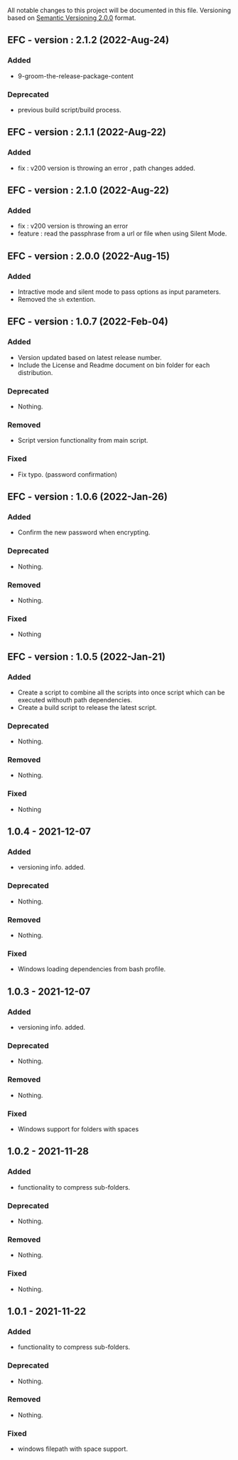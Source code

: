 All notable changes to this project will be documented in this file.
Versioning based on [Semantic Versioning 2.0.0](http://semver.org/) format.

## EFC - version : 2.1.2 (2022-Aug-24)

### Added
- 9-groom-the-release-package-content 

### Deprecated
- previous build script/build process.

## EFC - version : 2.1.1 (2022-Aug-22)

### Added
- fix : v200 version is throwing an error , path changes added.

## EFC - version : 2.1.0 (2022-Aug-22)

### Added
- fix : v200 version is throwing an error 
- feature : read the passphrase from a url or file when using Silent Mode.


## EFC - version : 2.0.0 (2022-Aug-15)

### Added
- Intractive mode and silent mode to pass options as input parameters.
- Removed the `sh` extention.

## EFC - version : 1.0.7 (2022-Feb-04)

### Added
- Version updated based on latest release number.
- Include the License and Readme document on bin folder for each distribution.

### Deprecated
- Nothing.

### Removed
- Script version functionality from main script.

### Fixed
- Fix typo. (password confirmation)


## EFC - version : 1.0.6 (2022-Jan-26)

### Added
- Confirm the new password when encrypting.

### Deprecated
- Nothing.

### Removed
- Nothing.

### Fixed
- Nothing


## EFC - version : 1.0.5 (2022-Jan-21)

### Added
- Create a script to combine all the scripts into once script which can be executed withouth path dependencies.
- Create a build script to release the latest script.

### Deprecated
- Nothing.

### Removed
- Nothing.

### Fixed
- Nothing


## 1.0.4 - 2021-12-07

### Added
- versioning info. added.

### Deprecated
- Nothing.

### Removed
- Nothing.

### Fixed
- Windows loading dependencies from bash profile.


## 1.0.3 - 2021-12-07

### Added
- versioning info. added.

### Deprecated
- Nothing.

### Removed
- Nothing.

### Fixed
- Windows support for folders with spaces


## 1.0.2 - 2021-11-28

### Added
- functionality to compress sub-folders.

### Deprecated
- Nothing.

### Removed
- Nothing.

### Fixed
- Nothing.


## 1.0.1 - 2021-11-22

### Added
- functionality to compress sub-folders.

### Deprecated
- Nothing.

### Removed
- Nothing.

### Fixed
- windows filepath with space support.